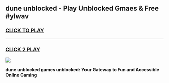 
## dune unblocked - Play Unblocked Gmaes & Free #ylwav
<h3>
<a href="https://news.freeplayer.one?title=dune_unblocked&ref=24F">CLICK TO PLAY</a></h3>
<hr>

<h3>
<a href="https://news.freeplayer.one?title=dune_unblocked&ref=24F">CLICK 2 PLAY</a>
  
</h3>

<a href="https://news.freeplayer.one?title=dune_unblocked&ref=24F/"><img src="https://clearcache.store/games.png"></a>


**dune unblocked games unblocked: Your Gateway to Fun and Accessible Online Gaming**
